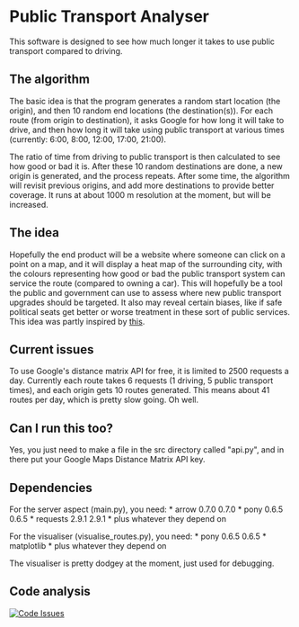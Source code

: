 Public Transport Analyser
=========================

This software is designed to see how much longer it takes to use public 
transport compared to driving.

The algorithm
-------------
The basic idea is that the program generates a random start location 
(the origin), and then 10 random end locations (the destination(s)). For
each route (from origin to destination), it asks Google for how long it
will take to drive, and then how long it will take using public 
transport at various times (currently: 6:00, 8:00, 12:00, 17:00, 21:00).

The ratio of time from driving to public transport is then calculated to
see how good or bad it is. After these 10 random destinations are done, 
a new origin is generated, and the process repeats. After some time, the
algorithm will revisit previous origins, and add more destinations to
provide better coverage. It runs at about 1000 m resolution at the 
moment, but will be increased.

The idea
--------
Hopefully the end product will be a website where someone can click on a
point on a map, and it will display a heat map of the surrounding city,
with the colours representing how good or bad the public transport 
system can service the route (compared to owning a car). This will 
hopefully be a tool the public and government can use to assess where 
new public transport upgrades should be targeted. It also may reveal 
certain biases, like if safe political seats get better or worse 
treatment in these sort of public services. This idea was partly 
inspired by [this](http://sydney.edu.au/news/84.html?newsstoryid=10504).

Current issues
--------------
To use Google's distance matrix API for free, it is limited to 2500 
requests a day. Currently each route takes 6 requests (1 driving, 5 
public transport times), and each origin gets 10 routes generated. This
means about 41 routes per day, which is pretty slow going. Oh well. 

Can I run this too?
-------------------
Yes, you just need to make a file in the src directory called "api.py",
and in there put your Google Maps Distance Matrix API key.


Dependencies
------------
For the server aspect (main.py), you need:
    * arrow	0.7.0	0.7.0
    * pony	0.6.5	0.6.5
    * requests	2.9.1	2.9.1
    * plus whatever they depend on
    
For the visualiser (visualise_routes.py), you need:
    * pony	0.6.5	0.6.5
    * matplotlib 
    * plus whatever they depend on
    
The visualiser is pretty dodgey at the moment, just used for debugging.

Code analysis
-------------
[![Code Issues](https://www.quantifiedcode.com/api/v1/project/26af7dbad1ab4ded84a340bbfe8e1927/badge.svg)](https://www.quantifiedcode.com/app/project/26af7dbad1ab4ded84a340bbfe8e1927)


